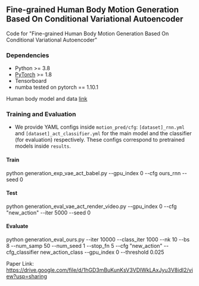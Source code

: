 ## Fine-grained Human Body Motion Generation Based On Conditional Variational Autoencoder


Code for "Fine-grained Human Body Motion Generation Based On Conditional Variational Autoencoder"
### Dependencies
* Python >= 3.8
* [PyTorch](https://pytorch.org) >= 1.8
* Tensorboard
* numba
tested on pytorch == 1.10.1

Human body model and data [link](https://drive.google.com/drive/folders/1CD5WdsOHBk5btt7Ilr-J31keNgLKIDG7)

### Training and Evaluation
* We provide YAML configs inside ``motion_pred/cfg``: `[dataset]_rnn.yml` and `[dataset]_act_classifier.yml` for the main model and the classifier (for evaluation) respectively. These configs correspond to pretrained models inside ``results``.
#### Train
python generation_exp_vae_act_babel.py --gpu_index 0 --cfg ours_rnn  --seed 0
#### Test
python generation_eval_vae_act_render_video.py  --gpu_index 0  --cfg "new_action"  --iter 5000 --seed 0
#### Evaluate
python generation_eval_ours.py --iter 10000 --class_iter 1000 --nk 10 --bs 8 --num_samp 50 --num_seed 1 --stop_fn 5 --cfg "new_action" --cfg_classifier new_action_class --gpu_index 0 --threshold 0.025

Paper Link: https://drive.google.com/file/d/1hGD3mBuKunKsV3VDlWkLAxJyu3V8idI2/view?usp=sharing
